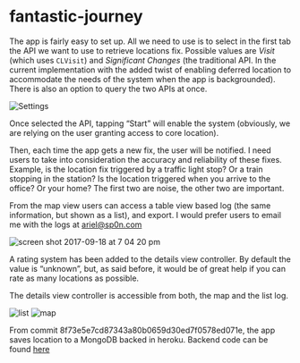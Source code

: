 # fantastic-journey
The app is fairly easy to set up. All we need to use is to select in the first tab the API we want to use to retrieve locations fix. Possible values are *Visit* (which uses `CLVisit`) and *Significant Changes* (the traditional API. In the current implementation with the added twist of enabling deferred location to accommodate the needs of the system when the app is backgrounded). There is also an option to query the two APIs at once.

![Settings](https://user-images.githubusercontent.com/275949/30592651-02249c84-9d1e-11e7-974c-a8b139147b43.png)

Once selected the API, tapping “Start” will enable the system (obviously, we are relying on the user granting access to core location).

Then, each time the app gets a new fix, the user will be notified. I need users to take into consideration the accuracy and reliability of these fixes. Example, is the location fix triggered by a traffic light stop? Or a train stopping in the station? Is the location triggered when you arrive to the office? Or your home? The first two are noise, the other two are important.

From the map view users can access a table view based log (the same information, but shown as a list), and export. I would prefer users to email me with the logs at [ariel@sp0n.com](ariel@sp0n.com)

![screen shot 2017-09-18 at 7 04 20 pm](https://user-images.githubusercontent.com/275949/30592932-25a3cddc-9d1f-11e7-9b92-24253bab9d57.png)

A rating system has been added to the details view controller. By default the value is “unknown”, but, as said before, it would be of great help if you can rate as many locations as possible.

The details view controller is accessible from both, the map and the list log.

![list](https://user-images.githubusercontent.com/275949/30608863-0bc6e986-9d50-11e7-9f54-51630df864f7.gif)
![map](https://user-images.githubusercontent.com/275949/30608961-5f112a84-9d50-11e7-9c3d-16c883ed904f.gif)

From commit 8f73e5e7cd87343a80b0659d30ed7f0578ed071e, the app saves location to a MongoDB backed in heroku. Backend code can be found [here](https://github.com/volonbolon/FantasticJourneyFlask)
